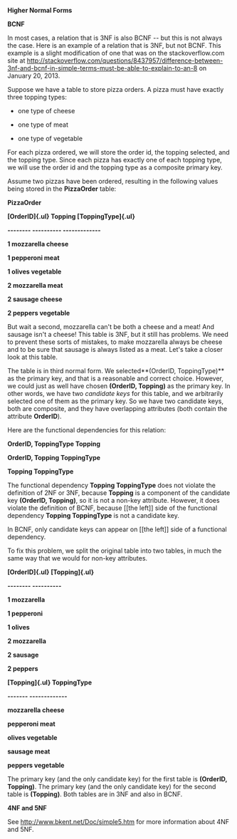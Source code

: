**Higher Normal Forms**

**BCNF**

In most cases, a relation that is 3NF is also BCNF -- but this is not always the case. Here is an example of a relation that is 3NF, but not BCNF. This example is a slight modification of one that was on the stackoverflow.com site at <http://stackoverflow.com/questions/8437957/difference-between-3nf-and-bcnf-in-simple-terms-must-be-able-to-explain-to-an-8> on January 20, 2013.

Suppose we have a table to store pizza orders. A pizza must have exactly three topping types:

-   one type of cheese

-   one type of meat

-   one type of vegetable

For each pizza ordered, we will store the order id, the topping selected, and the topping type. Since each pizza has exactly one of each topping type, we will use the order id and the topping type as a composite primary key.

Assume two pizzas have been ordered, resulting in the following values being stored in the **PizzaOrder** table:

**PizzaOrder**

**[OrderID]{.ul} Topping [ToppingType]{.ul}**

**\-\-\-\-\-\-\-- \-\-\-\-\-\-\-\-\-- \-\-\-\-\-\-\-\-\-\-\-\--**

**1 mozzarella cheese**

**1 pepperoni meat**

**1 olives vegetable**

**2 mozzarella meat**

**2 sausage cheese**

**2 peppers vegetable**

But wait a second, mozzarella can\'t be both a cheese and a meat! And sausage isn\'t a cheese! This table is 3NF, but it still has problems. We need to prevent these sorts of mistakes, to make mozzarella always be cheese and to be sure that sausage is always listed as a meat. Let's take a closer look at this table.

The table is in third normal form. We selected**(OrderID, ToppingType)** as the primary key, and that is a reasonable and correct choice. However, we could just as well have chosen **(OrderID, Topping)** as the primary key. In other words, we have two *candidate keys* for this table, and we arbitrarily selected one of them as the primary key. So we have two candidate keys, both are composite, and they have overlapping attributes (both contain the attribute **OrderID**).

Here are the functional dependencies for this relation:

**OrderID, ToppingType Topping**

**OrderID, Topping ToppingType**

**Topping ToppingType**

The functional dependency **Topping ToppingType** does not violate the definition of 2NF or 3NF, because **Topping** is a component of the candidate key **(OrderID, Topping)**, so it is not a non-key attribute. However, it does violate the definition of BCNF, because [[the left]] side of the functional dependency **Topping ToppingType** is not a candidate key.

In BCNF, only candidate keys can appear on [[the left]] side of a functional dependency.

To fix this problem, we split the original table into two tables, in much the same way that we would for non-key attributes.

**[OrderID]{.ul} [Topping]{.ul}**

**\-\-\-\-\-\-\-- \-\-\-\-\-\-\-\-\--**

**1 mozzarella**

**1 pepperoni**

**1 olives**

**2 mozzarella**

**2 sausage**

**2 peppers**

**[Topping]{.ul} ToppingType**

**\-\-\-\-\-\-- \-\-\-\-\-\-\-\-\-\-\-\--**

**mozzarella cheese**

**pepperoni meat**

**olives vegetable**

**sausage meat**

**peppers vegetable**

The primary key (and the only candidate key) for the first table is **(OrderID, Topping)**. The primary key (and the only candidate key) for the second table is **(Topping)**. Both tables are in 3NF and also in BCNF.

**4NF and 5NF**

See <http://www.bkent.net/Doc/simple5.htm> for more information about 4NF and 5NF.
